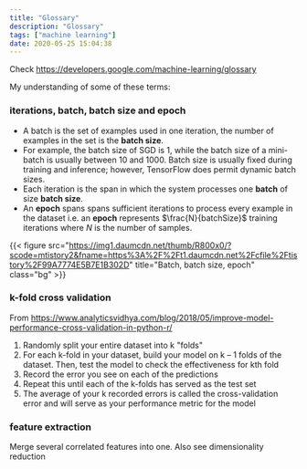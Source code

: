 ```yaml
---
title: "Glossary"
description: "Glossary"
tags: ["machine learning"]
date: 2020-05-25 15:04:38
---
```


Check https://developers.google.com/machine-learning/glossary

My understanding of some of these terms:

### iterations, batch, batch size and epoch

- A batch is the set of examples used in one iteration, the number of examples in the set is the **batch size**. 
- For example, the batch size of SGD is 1, while the batch size of a mini-batch is usually between 10 and 1000.
Batch size is usually fixed during training and inference; however, TensorFlow does permit dynamic batch sizes.
- Each iteration is the span in which the system processes one **batch** of size **batch size**.
- An **epoch** spans spans sufficient iterations to process every example in the dataset i.e. an **epoch** represents $\frac{N}{batchSize}$ training iterations
where $N$ is the number of samples.

{{< figure src="https://img1.daumcdn.net/thumb/R800x0/?scode=mtistory2&fname=https%3A%2F%2Ft1.daumcdn.net%2Fcfile%2Ftistory%2F99A7774E5B7E1B302D" 
  title="Batch, batch size, epoch" class="bg" >}}
<style> .bg { filter: invert(1); } </style>

### k-fold cross validation

From https://www.analyticsvidhya.com/blog/2018/05/improve-model-performance-cross-validation-in-python-r/

1. Randomly split your entire dataset into k "folds"
2. For each k-fold in your dataset, build your model on k – 1 folds of the dataset. Then, test the model to check the effectiveness for kth fold
3. Record the error you see on each of the predictions
4. Repeat this until each of the k-folds has served as the test set
5. The average of your k recorded errors is called the cross-validation error and will serve as your performance metric for the model

### feature extraction

Merge several correlated features into one. Also see dimensionality reduction